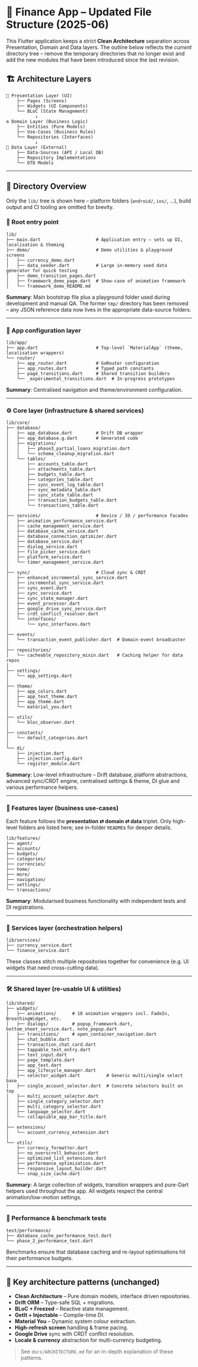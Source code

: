 # 📱 Finance App – Updated File Structure (2025-06)

This Flutter application keeps a strict **Clean Architecture** separation across Presentation, Domain and Data layers.  The outline below reflects the *current* directory tree – remove the temporary directories that no longer exist and add the new modules that have been introduced since the last revision.

## 🏗️ Architecture Layers

```
📱 Presentation Layer (UI)
    ├── Pages (Screens)
    ├── Widgets (UI Components)
    └── BLoC (State Management)
           ↓
⚙️ Domain Layer (Business Logic)
    ├── Entities (Pure Models)
    ├── Use-Cases (Business Rules)
    └── Repositories (Interfaces)
           ↓
💾 Data Layer (External)
    ├── Data-Sources (API / Local DB)
    ├── Repository Implementations
    └── DTO Models
```

---

## 📁 Directory Overview

Only the `lib/` tree is shown here – platform folders (`android/`, `ios/`, …), build output and CI tooling are omitted for brevity.

### 🚀 Root entry point

```
lib/
├── main.dart                     # Application entry – sets up DI, localisation & theming
├── demo/                         # Demo utilities & playground screens
│   ├── currency_demo.dart
│   ├── data_seeder.dart          # Large in-memory seed data generator for quick testing
│   ├── demo_transition_pages.dart
│   ├── framework_demo_page.dart  # Show-case of animation framework
│   └── framework_demo_README.md
```
**Summary**: Main bootstrap file plus a playground folder used during development and manual QA.  The former `tmp/` directory has been removed – any JSON reference data now lives in the appropriate data-source folders.

---

### 📱 App configuration layer

```
lib/app/
├── app.dart                      # Top-level `MaterialApp` (theme, localisation wrappers)
└── router/
    ├── app_router.dart           # GoRouter configuration
    ├── app_routes.dart           # Typed path constants
    ├── page_transitions.dart     # Shared transition builders
    └── _experimental_transitions.dart  # In-progress prototypes
```
**Summary**: Centralised navigation and theme/environment configuration.

---

### ⚙️ Core layer (infrastructure & shared services)

```
lib/core/
├── database/
│   ├── app_database.dart         # Drift DB wrapper
│   ├── app_database.g.dart       # Generated code
│   ├── migrations/
│   │   ├── phase3_partial_loans_migration.dart
│   │   └── schema_cleanup_migration.dart
│   └── tables/
│       ├── accounts_table.dart
│       ├── attachments_table.dart
│       ├── budgets_table.dart
│       ├── categories_table.dart
│       ├── sync_event_log_table.dart
│       ├── sync_metadata_table.dart
│       ├── sync_state_table.dart
│       ├── transaction_budgets_table.dart
│       └── transactions_table.dart
│
├── services/                     # Device / IO / performance facades
│   ├── animation_performance_service.dart
│   ├── cache_management_service.dart
│   ├── database_cache_service.dart
│   ├── database_connection_optimizer.dart
│   ├── database_service.dart
│   ├── dialog_service.dart
│   ├── file_picker_service.dart
│   ├── platform_service.dart
│   └── timer_management_service.dart
│
├── sync/                         # Cloud sync & CRDT
│   ├── enhanced_incremental_sync_service.dart
│   ├── incremental_sync_service.dart
│   ├── sync_event.dart
│   ├── sync_service.dart
│   ├── sync_state_manager.dart
│   ├── event_processor.dart
│   ├── google_drive_sync_service.dart
│   ├── crdt_conflict_resolver.dart
│   └── interfaces/
│       └── sync_interfaces.dart
│
├── events/
│   └── transaction_event_publisher.dart  # Domain-event broadcaster
│
├── repositories/
│   └── cacheable_repository_mixin.dart   # Caching helper for data repos
│
├── settings/
│   └── app_settings.dart
│
├── theme/
│   ├── app_colors.dart
│   ├── app_text_theme.dart
│   ├── app_theme.dart
│   └── material_you.dart
│
├── utils/
│   └── bloc_observer.dart
│
├── constants/
│   └── default_categories.dart
│
└── di/
    ├── injection.dart
    ├── injection.config.dart
    └── register_module.dart
```
**Summary**: Low-level infrastructure – Drift database, platform abstractions, advanced sync/CRDT engine, centralised settings & theme, DI glue and various performance helpers.

---

### 🎯 Features layer (business use-cases)

Each feature follows the **presentation ⇄ domain ⇄ data** triplet.  Only high-level folders are listed here; see in-folder `README`s for deeper details.

```
lib/features/
├── agent/
├── accounts/
├── budgets/
├── categories/
├── currencies/
├── home/
├── more/
├── navigation/
├── settings/
└── transactions/
```
**Summary**: Modularised business functionality with independent tests and DI registrations.

---

### 🔧 Services layer (orchestration helpers)

```
lib/services/
├── currency_service.dart
└── finance_service.dart
```
These classes stitch multiple repositories together for convenience (e.g. UI widgets that need cross-cutting data).

---

### 🛠️ Shared layer (re-usable UI & utilities)

```
lib/shared/
├── widgets/
│   ├── animations/      # 18 animation wrappers incl. FadeIn, BreathingWidget, etc.
│   ├── dialogs/         # popup_framework.dart, bottom_sheet_service.dart, note_popup.dart
│   ├── transitions/     # open_container_navigation.dart
│   ├── chat_bubble.dart
│   ├── transaction_chat_card.dart
│   ├── tappable_text_entry.dart
│   ├── text_input.dart
│   ├── page_template.dart
│   ├── app_text.dart
│   ├── app_lifecycle_manager.dart
│   ├── selector_widget.dart          # Generic multi/single select base
│   ├── single_account_selector.dart  # Concrete selectors built on top
│   ├── multi_account_selector.dart
│   ├── single_category_selector.dart
│   ├── multi_category_selector.dart
│   ├── language_selector.dart
│   └── collapsible_app_bar_title.dart
│
├── extensions/
│   └── account_currency_extension.dart
│
└── utils/
    ├── currency_formatter.dart
    ├── no_overscroll_behavior.dart
    ├── optimized_list_extensions.dart
    ├── performance_optimization.dart
    ├── responsive_layout_builder.dart
    └── snap_size_cache.dart
```
**Summary**: A large collection of widgets, transition wrappers and pure-Dart helpers used throughout the app.  All widgets respect the central animation/low-motion settings.

---

### 🧪 Performance & benchmark tests

```
test/performance/
├── database_cache_performance_test.dart
└── phase_2_performance_test.dart
```
Benchmarks ensure that database caching and re-layout optimisations hit their performance budgets.

---

## 🎨 Key architecture patterns (unchanged)

* **Clean Architecture** – Pure domain models, interface driven repositories.
* **Drift ORM** – Type-safe SQL + migrations.
* **BLoC + Freezed** – Reactive state management.
* **GetIt + Injectable** – Compile-time DI.
* **Material You** – Dynamic system colour extraction.
* **High-refresh screen** handling & frame pacing.
* **Google Drive** sync with CRDT conflict resolution.
* **Locale & currency** abstraction for multi-currency budgeting.

> See `docs/ARCHITECTURE.md` for an in-depth explanation of these patterns. 